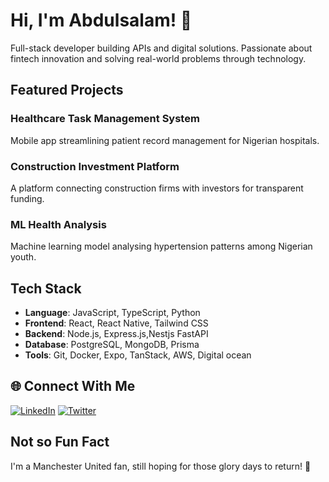 # Hi, I'm Abdulsalam! 👋

Full-stack developer building APIs and digital solutions. Passionate about fintech innovation and solving real-world problems through technology.
##  Featured Projects

### Healthcare Task Management System
Mobile app streamlining patient record management for Nigerian hospitals.

### Construction Investment Platform
A platform connecting construction firms with investors for transparent funding.

### ML Health Analysis
Machine learning model analysing hypertension patterns among Nigerian youth.

##  Tech Stack
* **Language**: JavaScript, TypeScript, Python
* **Frontend**: React, React Native, Tailwind CSS
* **Backend**: Node.js, Express.js,Nestjs FastAPI
* **Database**: PostgreSQL, MongoDB, Prisma
* **Tools**: Git, Docker, Expo, TanStack, AWS, Digital ocean

## 🌐 Connect With Me
[![LinkedIn](https://img.shields.io/badge/LinkedIn-0077B5?style=for-the-badge&logo=linkedin&logoColor=white)](www.linkedin.com/in/abdulsalam-akinsanya-07bb9a247/)
[![Twitter](https://img.shields.io/badge/Twitter-1DA1F2?style=for-the-badge&logo=twitter&logoColor=white)](x.com/abdul_codes)

## Not so Fun Fact
I'm a Manchester United fan, still hoping for those glory days to return! 🔴



